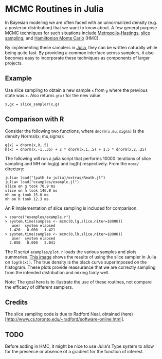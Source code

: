 # MCMC Routines in Julia

In Bayesian modeling we are often faced with an unnormalized density (e.g. a posterior distribution) that we want to know about.  A few general purpose MCMC techniques for such situations include [Metropolis-Hastings](https://en.wikipedia.org/wiki/Metropolis%E2%80%93Hastings_algorithm), [slice sampling](https://en.wikipedia.org/wiki/Slice_sampling), and [Hamiltonian Monte Carlo](http://www.cs.toronto.edu/~radford/ftp/ham-mcmc.pdf) (HMC).

By implementing these samplers in [Julia](http://julialang.org), they can be written naturally while being quite fast.  By providing a common interface across samplers, it also becomes easy to incorporate these techniques as components of larger projects.

## Example

Use slice sampling to obtain a new sample `x` from `g` where the previous state was `x`.  Also returns `g(x)` for the new value.

    x,gx = slice_sampler(x,g)

## Comparison with R

Consider the following two functions, where `dnorm(x,mu,sigma)` is the density Normal(x; mu,sigma):

    g(x) = dnorm(x,0,.5)
    h(x) = dnorm(x,-1,.35) + 2 * dnorm(x,1,.5) + 1.5 * dnorm(x,2,.25)

The following will run a julia script that performs 10000 iterations of slice sampling and MH on log(g) and log(h) respectively.  From the `mcmc/` directory:

    julia> load("[path to julia]/extras/Rmath.jl")
    julia> load("examples/example.jl")
    slice on g took 78.9 ms
    slice on h took 146.0 ms
    mh on g took 15.8 ms
    mh on h took 12.3 ms

An R implementation of slice sampling is included for comparison.

    > source("examples/example.r")
    > system.time(samples <- mcmc(0,lg,slice,niter=10000))
       user  system elapsed 
      1.420   0.000   1.421 
    > system.time(samples <- mcmc(0,lh,slice,niter=10000))
       user  system elapsed 
      2.050   0.000   2.041 

The R script `examples/plot.r` loads the various samples and plots summaries.  [This image](https://github.com/doobwa/mcmc.jl/tree/master/examples/results/slice.h.dat.png) shows the results of using the slice sampler in Julia on `log(h(x))`.  The true density is the black curve superimposed on the histogram.  These plots provide reassurance that we are correctly sampling from the intended distribution and mixing fairly well.

Note: The goal here is to illustrate the use of these routines, not compare the efficacy of different samplers.  

## Credits
The slice sampling code is due to Radford Neal, obtained (here)[http://www.cs.toronto.edu/~radford/software-online.html].

## TODO
Before adding in HMC, it might be nice to use Julia's Type system to allow for the presence or absence of a gradient for the function of interest.
